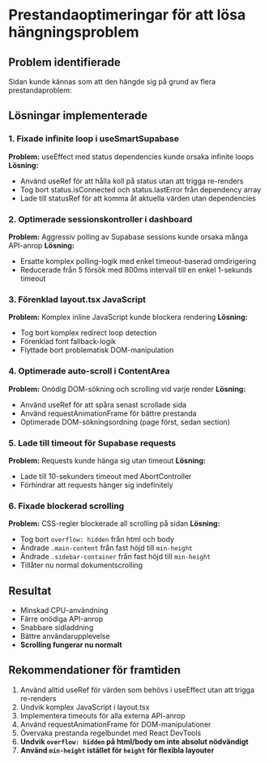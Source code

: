 # Prestandaoptimeringar för att lösa hängningsproblem

## Problem identifierade
Sidan kunde kännas som att den hängde sig på grund av flera prestandaproblem:

## Lösningar implementerade

### 1. Fixade infinite loop i useSmartSupabase
**Problem:** useEffect med status dependencies kunde orsaka infinite loops
**Lösning:** 
- Använd useRef för att hålla koll på status utan att trigga re-renders
- Tog bort status.isConnected och status.lastError från dependency array
- Lade till statusRef för att komma åt aktuella värden utan dependencies

### 2. Optimerade sessionskontroller i dashboard
**Problem:** Aggressiv polling av Supabase sessions kunde orsaka många API-anrop
**Lösning:**
- Ersatte komplex polling-logik med enkel timeout-baserad omdirigering
- Reducerade från 5 försök med 800ms intervall till en enkel 1-sekunds timeout

### 3. Förenklad layout.tsx JavaScript
**Problem:** Komplex inline JavaScript kunde blockera rendering
**Lösning:**
- Tog bort komplex redirect loop detection
- Förenklad font fallback-logik
- Flyttade bort problematisk DOM-manipulation

### 4. Optimerade auto-scroll i ContentArea
**Problem:** Onödig DOM-sökning och scrolling vid varje render
**Lösning:**
- Använd useRef för att spåra senast scrollade sida
- Använd requestAnimationFrame för bättre prestanda
- Optimerade DOM-sökningsordning (page först, sedan section)

### 5. Lade till timeout för Supabase requests
**Problem:** Requests kunde hänga sig utan timeout
**Lösning:**
- Lade till 10-sekunders timeout med AbortController
- Förhindrar att requests hänger sig indefinitely

### 6. Fixade blockerad scrolling
**Problem:** CSS-regler blockerade all scrolling på sidan
**Lösning:**
- Tog bort `overflow: hidden` från html och body
- Ändrade `.main-content` från fast höjd till `min-height`
- Ändrade `.sidebar-container` från fast höjd till `min-height`
- Tillåter nu normal dokumentscrolling

## Resultat
- Minskad CPU-användning
- Färre onödiga API-anrop
- Snabbare sidladdning
- Bättre användarupplevelse
- **Scrolling fungerar nu normalt**

## Rekommendationer för framtiden
1. Använd alltid useRef för värden som behövs i useEffect utan att trigga re-renders
2. Undvik komplex JavaScript i layout.tsx
3. Implementera timeouts för alla externa API-anrop
4. Använd requestAnimationFrame för DOM-manipulationer
5. Övervaka prestanda regelbundet med React DevTools
6. **Undvik `overflow: hidden` på html/body om inte absolut nödvändigt**
7. **Använd `min-height` istället för `height` för flexibla layouter** 